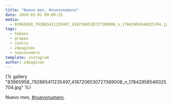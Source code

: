 ```yaml
---
title: "Nuevo mes, #nuevonumero"
date: 2020-03-01 09:09:25
media: 
  - 83965958_792865411235497_4187206530727369008_n_17842958546025704.jpg
tags: 
  - tebeos
  - grapas
  - comics
  - 24paginas
  - nuevonumero
template: instagram
author: 24paginas
---
```


{% gallery "83965958_792865411235497_4187206530727369008_n_17842958546025704.jpg" %}

Nuevo mes, [#nuevonumero](/tags/nuevonumero).
